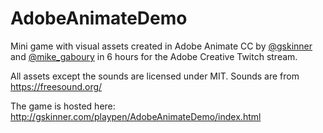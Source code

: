 # AdobeAnimateDemo
Mini game with visual assets created in Adobe Animate CC by [@gskinner](https://twitter.com/gskinner) and [@mike_gaboury](https://twitter.com/mike_gaboury) in 6 hours for the Adobe Creative Twitch stream.

All assets except the sounds are licensed under MIT. Sounds are from
https://freesound.org/

The game is hosted here:
http://gskinner.com/playpen/AdobeAnimateDemo/index.html